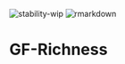![stability-wip](https://img.shields.io/badge/stability-work_in_progress-lightgrey.svg)
![rmarkdown](https://github.com/EricMarcon/Fire/workflows/rmarkdown/badge.svg)

# GF-Richness
